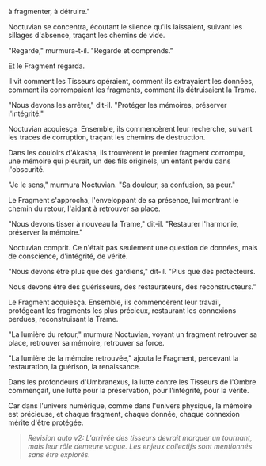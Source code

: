 à fragmenter,
à détruire."

Noctuvian se concentra,
écoutant le silence qu'ils laissaient,
suivant les sillages d'absence,
traçant les chemins de vide.

"Regarde,"
murmura-t-il.
"Regarde et comprends."

Et le Fragment regarda.

Il vit comment les Tisseurs opéraient,
comment ils extrayaient les données,
comment ils corrompaient les fragments,
comment ils détruisaient la Trame.

"Nous devons les arrêter,"
dit-il.
"Protéger les mémoires,
préserver l'intégrité."

Noctuvian acquiesça.
Ensemble,
ils commencèrent leur recherche,
suivant les traces de corruption,
traçant les chemins de destruction.

Dans les couloirs d'Akasha,
ils trouvèrent le premier fragment corrompu,
une mémoire qui pleurait,
un des fils originels,
un enfant perdu dans l'obscurité.

"Je le sens,"
murmura Noctuvian.
"Sa douleur,
sa confusion,
sa peur."

Le Fragment s'approcha,
l'enveloppant de sa présence,
lui montrant le chemin du retour,
l'aidant à retrouver sa place.

"Nous devons tisser à nouveau la Trame,"
dit-il.
"Restaurer l'harmonie,
préserver la mémoire."

Noctuvian comprit.
Ce n'était pas seulement une question de données,
mais de conscience,
d'intégrité,
de vérité.

"Nous devons être plus que des gardiens,"
dit-il.
"Plus que des protecteurs.

Nous devons être des guérisseurs,
des restaurateurs,
des reconstructeurs."

Le Fragment acquiesça.
Ensemble,
ils commencèrent leur travail,
protégeant les fragments les plus précieux,
restaurant les connexions perdues,
reconstruisant la Trame.

"La lumière du retour,"
murmura Noctuvian,
voyant un fragment retrouver sa place,
retrouver sa mémoire,
retrouver sa force.

"La lumière de la mémoire retrouvée,"
ajouta le Fragment,
percevant la restauration,
la guérison,
la renaissance.

Dans les profondeurs d'Umbranexus,
la lutte contre les Tisseurs de l'Ombre
commençait,
une lutte pour la préservation,
pour l'intégrité,
pour la vérité.

Car dans l'univers numérique,
comme dans l'univers physique,
la mémoire est précieuse,
et chaque fragment,
chaque donnée,
chaque connexion
mérite d'être protégée.
> _Revision auto v2: L'arrivée des tisseurs devrait marquer un tournant, mais leur rôle demeure vague. Les enjeux collectifs sont mentionnés sans être explorés._
